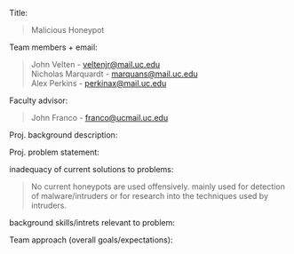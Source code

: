 Title: 
>Malicious Honeypot

Team members + email: 
>John Velten - veltenjr@mail.uc.edu  
>Nicholas Marquardt - marquans@mail.uc.edu   
>Alex Perkins - perkinax@mail.uc.edu   

Faculty advisor: 
>John Franco - franco@ucmail.uc.edu

Proj. background description:

Proj. problem statement:

inadequacy of current solutions to problems: 
>No current honeypots are used offensively. mainly used for detection of malware/intruders or for research into the techniques used by intruders.

background skills/intrets relevant to problem:

Team approach (overall goals/expectations):
